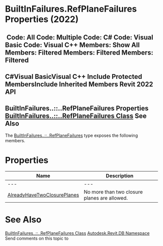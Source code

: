 # BuiltInFailures.RefPlaneFailures Properties (2022)

﻿
 Code: All Code: Multiple Code: C# Code: Visual Basic Code: Visual C++  Members: Show All Members: Filtered Members: Filtered Members: Filtered   
---  
C#Visual BasicVisual C++
Include Protected MembersInclude Inherited Members
Revit 2022 API  
---  
BuiltInFailures..::..RefPlaneFailures Properties  
[BuiltInFailures..::..RefPlaneFailures Class](75323945-7d1e-9488-326d-438194aae8eb.md "BuiltInFailures.RefPlaneFailures Class") See Also  
---  
The [BuiltInFailures..::..RefPlaneFailures](75323945-7d1e-9488-326d-438194aae8eb.md "BuiltInFailures.RefPlaneFailures Class") type exposes the following members.
# Properties
| Name | Description |
| --- | --- |
| --- | --- | --- |
| [AlreadyHaveTwoClosurePlanes](fec1ec25-47f2-832f-e8ce-9cc8ba02ba6c.md "AlreadyHaveTwoClosurePlanes Property") | No more than two closure planes are allowed. |

# See Also
[BuiltInFailures..::..RefPlaneFailures Class](75323945-7d1e-9488-326d-438194aae8eb.md "BuiltInFailures.RefPlaneFailures Class")
[Autodesk.Revit.DB Namespace](87546ba7-461b-c646-cbb1-2cb8f5bff8b2.md "Autodesk.Revit.DB Namespace")
Send comments on this topic to 
